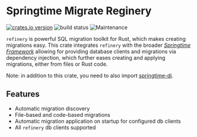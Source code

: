 # Springtime Migrate Reginery

[![crates.io version](https://img.shields.io/crates/v/springtime-migrate-refinery.svg)](https://crates.io/crates/springtime-migrate-refinery)
![build status](https://github.com/krojew/springtime/actions/workflows/rust.yml/badge.svg)
![Maintenance](https://img.shields.io/maintenance/yes/2023)

`refinery` is powerful SQL migration toolkit for Rust, which makes creating
migrations easy. This crate integrates `refinery` with the broader [*Springtime
Framework*](https://crates.io/crates/springtime) allowing for providing database
clients and migrations via dependency injection, which further eases creating 
and applying migrations, either from files or Rust code.

Note: in addition to this crate, you need to also import
[springtime-di](https://crates.io/crates/springtime-di).

## Features

* Automatic migration discovery
* File-based and code-based migrations
* Automatic migration application on startup for configured db clients
* All `refinery` db clients supported
